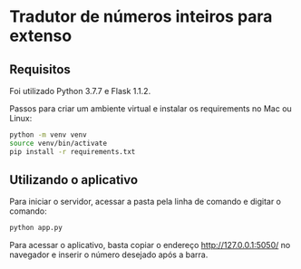 # Tradutor de números inteiros para extenso

## Requisitos

Foi utilizado Python 3.7.7 e Flask 1.1.2.

Passos para criar um ambiente virtual e instalar os requirements no Mac ou Linux:

```bash
python -m venv venv
source venv/bin/activate
pip install -r requirements.txt
```

## Utilizando o aplicativo

Para iniciar o servidor, acessar a pasta pela linha de comando e digitar o comando:

```bash
python app.py
```

Para acessar o aplicativo, basta copiar o endereço http://127.0.0.1:5050/ no navegador e inserir o número desejado após a barra.
